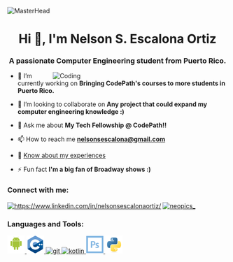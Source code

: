 ![MasterHead](https://upload.wikimedia.org/wikipedia/commons/2/20/Matrix_Digital_rain_banner.gif)
<h1 align="center">Hi 👋, I'm Nelson S. Escalona Ortiz</h1>
<h3 align="center">A passionate Computer Engineering student from Puerto Rico.</h3>
<img align="right" alt="Coding" width="400" src="https://i.giphy.com/media/26BGIqWh2R1fi6JDa/giphy.webp">

- 🔭 I’m currently working on **Bringing CodePath's courses to more students in Puerto Rico.**

- 👯 I’m looking to collaborate on **Any project that could expand my computer engineering knowledge :)**

- 💬 Ask me about **My Tech Fellowship @ CodePath!!**

- 📫 How to reach me **nelsonsescalona@gmail.com**

- 📄 [Know about my experiences](https://docs.google.com/document/d/13k1_IzmBcBieWqQ1kb6yqhrRpIZ0LpHqXjIDgzMEvXw/edit?usp=sharing)

- ⚡ Fun fact **I'm a big fan of Broadway shows :)**

<h3 align="left">Connect with me:</h3>
<p align="left">
<a href="https://linkedin.com/in/https://www.linkedin.com/in/nelsonsescalonaortiz/" target="blank"><img align="center" src="https://raw.githubusercontent.com/rahuldkjain/github-profile-readme-generator/master/src/images/icons/Social/linked-in-alt.svg" alt="https://www.linkedin.com/in/nelsonsescalonaortiz/" height="30" width="40" /></a>
<a href="https://instagram.com/neopics_" target="blank"><img align="center" src="https://raw.githubusercontent.com/rahuldkjain/github-profile-readme-generator/master/src/images/icons/Social/instagram.svg" alt="neopics_" height="30" width="40" /></a>
</p>

<h3 align="left">Languages and Tools:</h3>
<p align="left"> <a href="https://developer.android.com" target="_blank" rel="noreferrer"> <img src="https://raw.githubusercontent.com/devicons/devicon/master/icons/android/android-original-wordmark.svg" alt="android" width="40" height="40"/> </a> <a href="https://www.w3schools.com/cpp/" target="_blank" rel="noreferrer"> <img src="https://raw.githubusercontent.com/devicons/devicon/master/icons/cplusplus/cplusplus-original.svg" alt="cplusplus" width="40" height="40"/> </a> <a href="https://git-scm.com/" target="_blank" rel="noreferrer"> <img src="https://www.vectorlogo.zone/logos/git-scm/git-scm-icon.svg" alt="git" width="40" height="40"/> </a> <a href="https://kotlinlang.org" target="_blank" rel="noreferrer"> <img src="https://www.vectorlogo.zone/logos/kotlinlang/kotlinlang-icon.svg" alt="kotlin" width="40" height="40"/> </a> <a href="https://www.photoshop.com/en" target="_blank" rel="noreferrer"> <img src="https://raw.githubusercontent.com/devicons/devicon/master/icons/photoshop/photoshop-line.svg" alt="photoshop" width="40" height="40"/> </a> <a href="https://www.python.org" target="_blank" rel="noreferrer"> <img src="https://raw.githubusercontent.com/devicons/devicon/master/icons/python/python-original.svg" alt="python" width="40" height="40"/> </a> </p>
